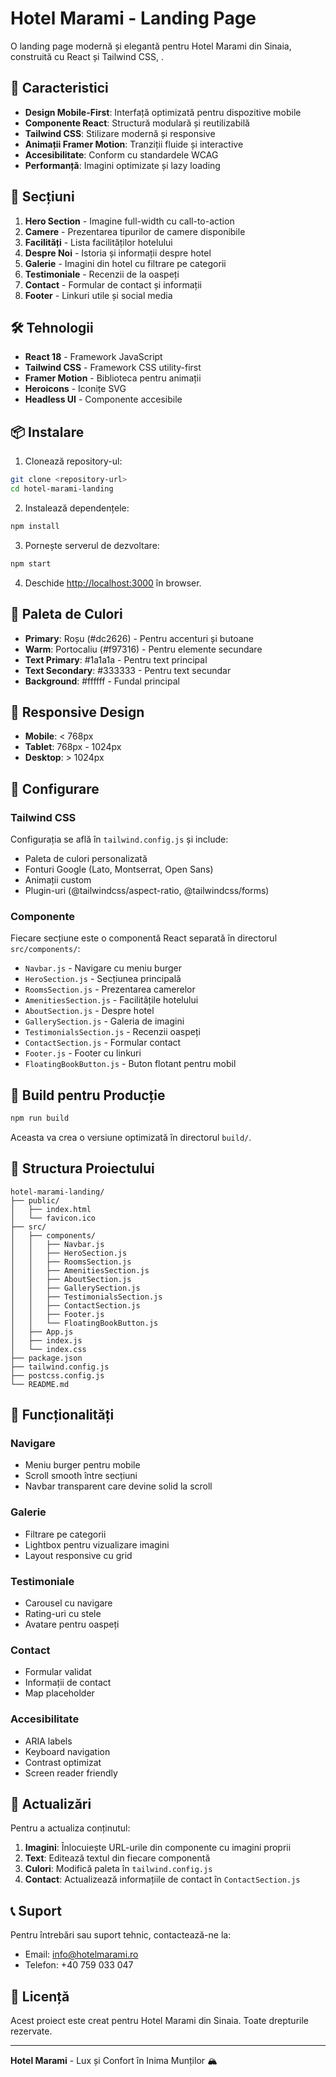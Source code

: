 # Hotel Marami - Landing Page

O landing page modernă și elegantă pentru Hotel Marami din Sinaia, construită cu React și Tailwind CSS, .

## 🚀 Caracteristici

- **Design Mobile-First**: Interfață optimizată pentru dispozitive mobile
- **Componente React**: Structură modulară și reutilizabilă
- **Tailwind CSS**: Stilizare modernă și responsive
- **Animații Framer Motion**: Tranziții fluide și interactive
- **Accesibilitate**: Conform cu standardele WCAG
- **Performanță**: Imagini optimizate și lazy loading

## 📱 Secțiuni

1. **Hero Section** - Imagine full-width cu call-to-action
2. **Camere** - Prezentarea tipurilor de camere disponibile
3. **Facilități** - Lista facilităților hotelului
4. **Despre Noi** - Istoria și informații despre hotel
5. **Galerie** - Imagini din hotel cu filtrare pe categorii
6. **Testimoniale** - Recenzii de la oaspeți
7. **Contact** - Formular de contact și informații
8. **Footer** - Linkuri utile și social media

## 🛠️ Tehnologii

- **React 18** - Framework JavaScript
- **Tailwind CSS** - Framework CSS utility-first
- **Framer Motion** - Biblioteca pentru animații
- **Heroicons** - Iconițe SVG
- **Headless UI** - Componente accesibile

## 📦 Instalare

1. Clonează repository-ul:
```bash
git clone <repository-url>
cd hotel-marami-landing
```

2. Instalează dependențele:
```bash
npm install
```

3. Pornește serverul de dezvoltare:
```bash
npm start
```

4. Deschide [http://localhost:3000](http://localhost:3000) în browser.

## 🎨 Paleta de Culori

- **Primary**: Roșu (#dc2626) - Pentru accenturi și butoane
- **Warm**: Portocaliu (#f97316) - Pentru elemente secundare
- **Text Primary**: #1a1a1a - Pentru text principal
- **Text Secondary**: #333333 - Pentru text secundar
- **Background**: #ffffff - Fundal principal

## 📱 Responsive Design

- **Mobile**: < 768px
- **Tablet**: 768px - 1024px
- **Desktop**: > 1024px

## 🔧 Configurare

### Tailwind CSS
Configurația se află în `tailwind.config.js` și include:
- Paleta de culori personalizată
- Fonturi Google (Lato, Montserrat, Open Sans)
- Animații custom
- Plugin-uri (@tailwindcss/aspect-ratio, @tailwindcss/forms)

### Componente
Fiecare secțiune este o componentă React separată în directorul `src/components/`:
- `Navbar.js` - Navigare cu meniu burger
- `HeroSection.js` - Secțiunea principală
- `RoomsSection.js` - Prezentarea camerelor
- `AmenitiesSection.js` - Facilitățile hotelului
- `AboutSection.js` - Despre hotel
- `GallerySection.js` - Galeria de imagini
- `TestimonialsSection.js` - Recenzii oaspeți
- `ContactSection.js` - Formular contact
- `Footer.js` - Footer cu linkuri
- `FloatingBookButton.js` - Buton flotant pentru mobil

## 🚀 Build pentru Producție

```bash
npm run build
```

Aceasta va crea o versiune optimizată în directorul `build/`.

## 📝 Structura Proiectului

```
hotel-marami-landing/
├── public/
│   ├── index.html
│   └── favicon.ico
├── src/
│   ├── components/
│   │   ├── Navbar.js
│   │   ├── HeroSection.js
│   │   ├── RoomsSection.js
│   │   ├── AmenitiesSection.js
│   │   ├── AboutSection.js
│   │   ├── GallerySection.js
│   │   ├── TestimonialsSection.js
│   │   ├── ContactSection.js
│   │   ├── Footer.js
│   │   └── FloatingBookButton.js
│   ├── App.js
│   ├── index.js
│   └── index.css
├── package.json
├── tailwind.config.js
├── postcss.config.js
└── README.md
```

## 🎯 Funcționalități

### Navigare
- Meniu burger pentru mobile
- Scroll smooth între secțiuni
- Navbar transparent care devine solid la scroll

### Galerie
- Filtrare pe categorii
- Lightbox pentru vizualizare imagini
- Layout responsive cu grid

### Testimoniale
- Carousel cu navigare
- Rating-uri cu stele
- Avatare pentru oaspeți

### Contact
- Formular validat
- Informații de contact
- Map placeholder

### Accesibilitate
- ARIA labels
- Keyboard navigation
- Contrast optimizat
- Screen reader friendly

## 🔄 Actualizări

Pentru a actualiza conținutul:

1. **Imagini**: Înlocuiește URL-urile din componente cu imagini proprii
2. **Text**: Editează textul din fiecare componentă
3. **Culori**: Modifică paleta în `tailwind.config.js`
4. **Contact**: Actualizează informațiile de contact în `ContactSection.js`

## 📞 Suport

Pentru întrebări sau suport tehnic, contactează-ne la:
- Email: info@hotelmarami.ro
- Telefon: +40 759 033 047

## 📄 Licență

Acest proiect este creat pentru Hotel Marami din Sinaia. Toate drepturile rezervate.

---

**Hotel Marami** - Lux și Confort în Inima Munților 🏔️ 
